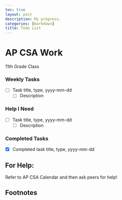 ```yaml
---
toc: true
layout: post
description: My progress.
categories: [markdown]
title: Todo List
---
```


# AP CSA Work
11th Grade Class

### Weekly Tasks
- [ ] Task title, type, yyyy-mm-dd  
  - [ ] Description  

### Help I Need
- [ ] Task title, type, yyyy-mm-dd  
  - [ ] Description  

### Completed Tasks
- [x] Completed task title, type, yyyy-mm-dd

## For Help:

Refer to AP CSA Calendar and then ask peers for help! 

## Footnotes



[^1]: Any questions? Feel free to reach out!